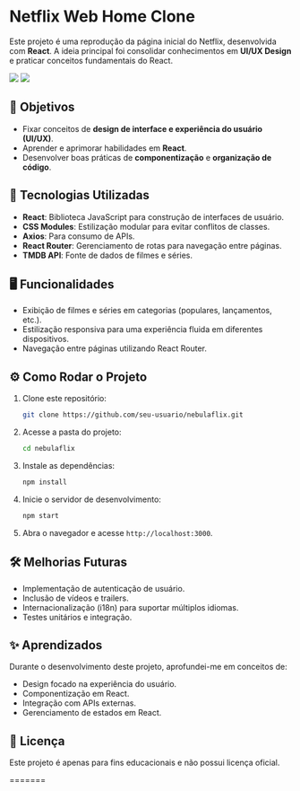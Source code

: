 # Netflix Web Home Clone

Este projeto é uma reprodução da página inicial do Netflix, desenvolvida com **React**. A ideia principal foi consolidar conhecimentos em **UI/UX Design** e praticar conceitos fundamentais do React.

<img src="./public/readme/home-nebulaflix.png">
<img src="./public/readme/home-cards-nebulaflix.png">

## 📌 Objetivos
- Fixar conceitos de **design de interface e experiência do usuário (UI/UX)**.
- Aprender e aprimorar habilidades em **React**.
- Desenvolver boas práticas de **componentização** e **organização de código**.

## 🚀 Tecnologias Utilizadas
- **React**: Biblioteca JavaScript para construção de interfaces de usuário.
- **CSS Modules**: Estilização modular para evitar conflitos de classes.
- **Axios**: Para consumo de APIs.
- **React Router**: Gerenciamento de rotas para navegação entre páginas.
- **TMDB API**: Fonte de dados de filmes e séries.

## 🖥️ Funcionalidades
- Exibição de filmes e séries em categorias (populares, lançamentos, etc.).
- Estilização responsiva para uma experiência fluida em diferentes dispositivos.
- Navegação entre páginas utilizando React Router.

## ⚙️ Como Rodar o Projeto
1. Clone este repositório:
   ```bash
   git clone https://github.com/seu-usuario/nebulaflix.git
   ```
2. Acesse a pasta do projeto:
   ```bash
   cd nebulaflix
   ```
3. Instale as dependências:
   ```bash
   npm install
   ```
4. Inicie o servidor de desenvolvimento:
   ```bash
   npm start
   ```
5. Abra o navegador e acesse `http://localhost:3000`.

## 🛠️ Melhorias Futuras
- Implementação de autenticação de usuário.
- Inclusão de vídeos e trailers.
- Internacionalização (i18n) para suportar múltiplos idiomas.
- Testes unitários e integração.

## ✨ Aprendizados
Durante o desenvolvimento deste projeto, aprofundei-me em conceitos de:
- Design focado na experiência do usuário.
- Componentização em React.
- Integração com APIs externas.
- Gerenciamento de estados em React.

## 📄 Licença
Este projeto é apenas para fins educacionais e não possui licença oficial. 

=======

